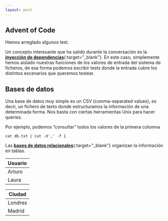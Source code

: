 ```yaml
---
layout: post
---
```


## Advent of Code
Hemos arreglado algunos test.

Un concepto interesante que ha salido durante la conversación es la [**inyección de dependencias**](https://es.wikipedia.org/wiki/Inyecci%C3%B3n_de_dependencias){:target="_blank"}. En este caso, simplemente hemos aislado nuestras funciones de los valores de entrada del sistema de ficheros, de esa forma podemos escribir tests donde la entrada cubre los distintos escenarios que queremos testear.

## Bases de datos
Una base de datos muy simple es un CSV (comma-separated values), es decir, un fichero de texto donde estructuramos la información de una determinada forma. Nos basta con ciertas herramientas Unix para hacer queries.

Por ejemplo, podemos “consultar” todos los valores de la primera columna

`cat db.txt | cut -d',' -f 1`

Las [**bases de datos relacionales**](https://es.wikipedia.org/wiki/Base_de_datos_relacional){:target="_blank"} organizan la información en tablas.

| Usuario |
| -- |
| Arturo |
| Laura |


| Ciudad |
| -- |
| Londres |
| Madrid |

